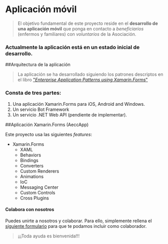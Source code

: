 # Aplicación  móvil
> El objetivo fundamental de este proyecto reside en el **desarrollo de una aplicación móvil** que ponga en contacto a *beneficiarios* (enfermos y familiares) con *voluntarios* de la Asociación.


### Actualmente la aplicación está en un estado inicial de desarrollo.

##Arquitectura de la aplicación
>La aplicación se ha desarrollado siguiendo los patrones descriptos en el libro ["*Enterprise Application Patterns using Xamarin.Forms*"](https://developer.xamarin.com/guides/xamarin-forms/enterprise-application-patterns/)

### Consta de tres partes:
  1. Una aplicación Xamarin.Forms para iOS, Android and Windows.
  2. Un servicio Bot Framework
  3. Un servicio .NET Web API (pendiente de implementar).

##Aplicación Xamarin.Forms (AeccApp)

Este proyecto usa las siguientes *features*:

* Xamarin.Forms
  * XAML
  * Behaviors
  * Bindings
  * Converters
  * Custom Renderers
  * Animations
  * IoC
  * Messaging Center
  * Custom Controls
  * Cross Plugins

#### Colabora con nosotros
Puedes unirte a nosotros y colaborar. Para ello, simplemente rellena el [siguiente formulario]() para que te podamos incluir como colaborador.

>¡¡¡Toda ayuda es bienvenida!!!
